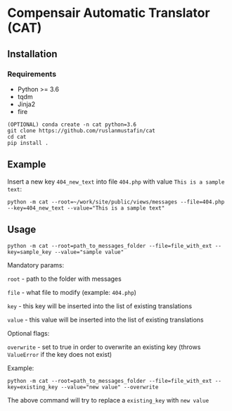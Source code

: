 # Compensair Automatic Translator (CAT)

## Installation

### Requirements

- Python >= 3.6
- tqdm
- Jinja2
- fire

```
(OPTIONAL) conda create -n cat python=3.6
git clone https://github.com/ruslanmustafin/cat
cd cat
pip install .
```

## Example

Insert a new key `404_new_text` into file `404.php` with value `This is a sample text`:
```
python -m cat --root=~/work/site/public/views/messages --file=404.php --key=404_new_text --value="This is a sample text"
```


## Usage

```
python -m cat --root=path_to_messages_folder --file=file_with_ext --key=sample_key --value="sample value"
```

Mandatory params:

`root` - path to the folder with messages

`file` - what file to modify (example: `404.php`)

`key` - this key will be inserted into the list of existing translations

`value` - this value will be inserted into the list of existing translations

Optional flags:

`overwrite` - set to true in order to overwrite an existing key (throws `ValueError` if the key does not exist) 

Example:
```
python -m cat --root=path_to_messages_folder --file=file_with_ext --key=existing_key --value="new value" --overwrite
```
The above command will try to replace a `existing_key` with `new value`
